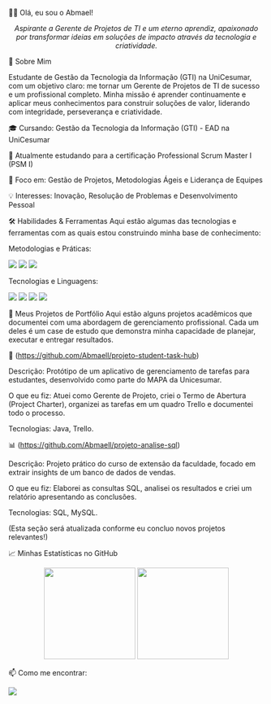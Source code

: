 👋🏻 Olá, eu sou o Abmael!
<p align="center">
<em>Aspirante a Gerente de Projetos de TI e um eterno aprendiz, apaixonado por transformar ideias em soluções de impacto através da tecnologia e criatividade.</em>
</p>

🚀 Sobre Mim

Estudante de Gestão da Tecnologia da Informação (GTI) na UniCesumar, com um objetivo claro: me tornar um Gerente de Projetos de TI de sucesso e um profissional completo. Minha missão é aprender continuamente e aplicar meus conhecimentos para construir soluções de valor, liderando com integridade, perseverança e criatividade.

🎓 Cursando: Gestão da Tecnologia da Informação (GTI) - EAD na UniCesumar

🌱 Atualmente estudando para a certificação Professional Scrum Master I (PSM I)

🎯 Foco em: Gestão de Projetos, Metodologias Ágeis e Liderança de Equipes

💡 Interesses: Inovação, Resolução de Problemas e Desenvolvimento Pessoal

🛠️ Habilidades & Ferramentas
Aqui estão algumas das tecnologias e ferramentas com as quais estou construindo minha base de conhecimento:

Metodologias e Práticas:

<p>
<img src="https://img.shields.io/badge/Scrum-0096D6?style=for-the-badge&logo=scrum&logoColor=white" />
<img src="https://img.shields.io/badge/Kanban-4B98C9?style=for-the-badge&logo=trello&logoColor=white" />
<img src="https://img.shields.io/badge/Trello-0052CC?style=for-the-badge&logo=trello&logoColor=white" />
</p>

Tecnologias e Linguagens:

<p>
<img src="https://img.shields.io/badge/Java-ED8B00?style=for-the-badge&logo=openjdk&logoColor=white" />
<img src="https://img.shields.io/badge/MySQL-005C84?style=for-the-badge&logo=mysql&logoColor=white" />
<img src="https://img.shields.io/badge/HTML5-E34F26?style=for-the-badge&logo=html5&logoColor=white" />
<img src="https://img.shields.io/badge/CSS3-1572B6?style=for-the-badge&logo=css3&logoColor=white" />
</p>

📂 Meus Projetos de Portfólio
Aqui estão alguns projetos acadêmicos que documentei com uma abordagem de gerenciamento profissional. Cada um deles é um case de estudo que demonstra minha capacidade de planejar, executar e entregar resultados.

🚀 (https://github.com/Abmaell/projeto-student-task-hub)

Descrição: Protótipo de um aplicativo de gerenciamento de tarefas para estudantes, desenvolvido como parte do MAPA da Unicesumar.

O que eu fiz: Atuei como Gerente de Projeto, criei o Termo de Abertura (Project Charter), organizei as tarefas em um quadro Trello e documentei todo o processo.

Tecnologias: Java, Trello.

📊 (https://github.com/Abmaell/projeto-analise-sql)

Descrição: Projeto prático do curso de extensão da faculdade, focado em extrair insights de um banco de dados de vendas.

O que eu fiz: Elaborei as consultas SQL, analisei os resultados e criei um relatório apresentando as conclusões.

Tecnologias: SQL, MySQL.

(Esta seção será atualizada conforme eu concluo novos projetos relevantes!)

📈 Minhas Estatísticas no GitHub
<p align="center">
<img height="180em" src="https://github-readme-stats.vercel.app/api?username=Abmaell&show_icons=true&theme=dracula&include_all_commits=true&count_private=true&locale=pt-br&title_color=30A3DC&icon_color=30A3DC"/>
<img height="180em" src="https://github-readme-stats.vercel.app/api/top-langs/?username=Abmaell&layout=compact&langs_count=7&theme=dracula&locale=pt-br&title_color=30A3DC&icon_color=30A3DC"/>
</p>

📫 Como me encontrar:
<p align="left">
<a href="https://www.linkedin.com/in/Abmael-Santos095768257/" target="_blank">
<img src="https://img.shields.io/badge/LinkedIn-0077B5?style=for-the-badge&logo=linkedin&logoColor=white" />
</a>
</p>
